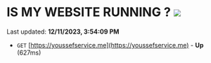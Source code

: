 # IS MY WEBSITE RUNNING ? [![](https://img.shields.io/static/v1?label=Sponsor&message=%E2%9D%A4&logo=GitHub&color=%23fe8e86)](https://github.com/sponsors/<username>)

Last updated: **12/11/2023, 3:54:09 PM**

- `GET` [https://youssefservice.me](https://youssefservice.me) - **Up** (627ms)
